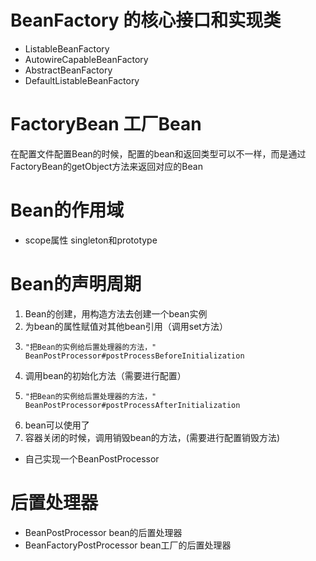 
# BeanFactory 的核心接口和实现类
* ListableBeanFactory
* AutowireCapableBeanFactory
* AbstractBeanFactory
* DefaultListableBeanFactory

# FactoryBean 工厂Bean
 在配置文件配置Bean的时候，配置的bean和返回类型可以不一样，而是通过FactoryBean的getObject方法来返回对应的Bean
 
# Bean的作用域
* scope属性 singleton和prototype
# Bean的声明周期
1. Bean的创建，用构造方法去创建一个bean实例
2. 为bean的属性赋值对其他bean引用（调用set方法）
3.     "把Bean的实例给后置处理器的方法，"  BeanPostProcessor#postProcessBeforeInitialization
4. 调用bean的初始化方法（需要进行配置） 
5.     "把Bean的实例给后置处理器的方法，" BeanPostProcessor#postProcessAfterInitialization
6. bean可以使用了
7. 容器关闭的时候，调用销毁bean的方法，(需要进行配置销毁方法)
* 自己实现一个BeanPostProcessor


# 后置处理器

* BeanPostProcessor bean的后置处理器
* BeanFactoryPostProcessor bean工厂的后置处理器


